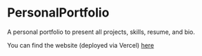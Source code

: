 # PersonalPortfolio
A personal portfolio to present all projects, skills, resume, and bio.

You can find the website (deployed via Vercel) <a href="https://zafira05-portfolio.vercel.app/" target="_blank">here</a>
